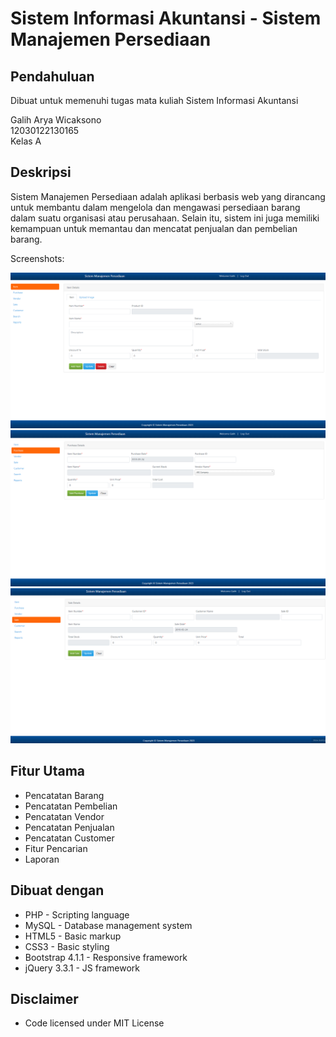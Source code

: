 # Sistem Informasi Akuntansi - Sistem Manajemen Persediaan

## Pendahuluan
Dibuat untuk memenuhi tugas mata kuliah Sistem Informasi Akuntansi

Galih Arya Wicaksono<br>
12030122130165<br>
Kelas A<br>

## Deskripsi
Sistem Manajemen Persediaan adalah aplikasi berbasis web yang dirancang untuk membantu dalam mengelola dan mengawasi persediaan barang dalam suatu organisasi atau perusahaan. Selain itu, sistem ini juga memiliki kemampuan untuk memantau dan mencatat penjualan dan pembelian barang.

  
Screenshots:   
 
![Item details](https://github.com/GalihAryaWicaksono/Sistem-Manajemen-Persediaan/blob/main/Screenshots/Item.png)  
![Purchase details](https://github.com/GalihAryaWicaksono/Sistem-Manajemen-Persediaan/blob/main/Screenshots/Purchase.png) 
![Sale details](https://github.com/GalihAryaWicaksono/Sistem-Manajemen-Persediaan/blob/main/Screenshots/Sale.png) 


## Fitur Utama
* Pencatatan Barang
* Pencatatan Pembelian
* Pencatatan Vendor
* Pencatatan Penjualan
* Pencatatan Customer
* Fitur Pencarian
* Laporan


## Dibuat dengan
* PHP - Scripting language
* MySQL - Database management system
* HTML5 - Basic markup
* CSS3 - Basic styling
* Bootstrap 4.1.1 - Responsive framework
* jQuery 3.3.1 - JS framework

## Disclaimer
* Code licensed under MIT License
